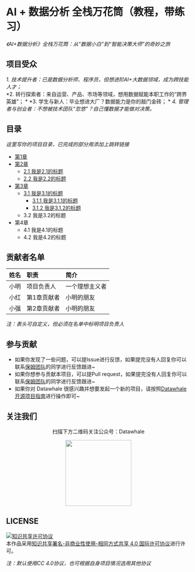 # AI + 数据分析 全栈万花筒（教程，带练习）

*《AI+数据分析》全栈万花筒：从“数据小白”到“智能决策大师”的奇妙之旅*

## 项目受众

*1. 技术提升者​：已是数据分析师、程序员，但想进阶AI+大数据领域，成为跨技能人才；*  
*2. 转行探索者​：来自运营、产品、市场等领域，想用数据赋能本职工作的“跨界英雄”；  *
*3. 学生与新人​：毕业想进大厂？数据能力是你的敲门金砖；  *
*4. 管理者与创业者​：不想被技术团队“忽悠”？自己懂数据才能做对决策。*

## 目录
*这里写你的项目目录，已完成的部分用添加上跳转链接*
- [第1章](https://github.com/datawhalechina/repo-template/blob/main/docs/chapter1/chapter1.md)
- [第2章](https://github.com/datawhalechina/repo-template/blob/main/docs/chapter2)
  - [2.1 我是2.1的标题](https://github.com/datawhalechina/repo-template/blob/main/docs/chapter2/chapter2_1.md)
  - [2.2 我是2.2的标题](https://github.com/datawhalechina/repo-template/blob/main/docs/chapter2/chapter2_2.md)
- [第3章](https://github.com/datawhalechina/repo-template/blob/main/docs/chapter3)
  - [3.1 我是3.1的标题](https://github.com/datawhalechina/repo-template/blob/main/docs/chapter3/chapter3_1)
    - [3.1.1 我是3.1.1的标题](https://github.com/datawhalechina/repo-template/blob/main/docs/chapter3/chapter3_1/chapter3_1_1.md)
    - [3.1.2 我是3.1.2的标题](https://github.com/datawhalechina/repo-template/blob/main/docs/chapter3/chapter3_1/chapter3_1_2.md)
  - 3.2 我是3.2的标题
- 第4章
  - 4.1 我是4.1的标题
  - 4.2 我是4.2的标题

## 贡献者名单

| 姓名 | 职责 | 简介 |
| :----| :---- | :---- |
| 小明 | 项目负责人 | 一个理想主义者 |
| 小红 | 第1章贡献者 | 小明的朋友 |
| 小强 | 第2章贡献者 | 小明的朋友 |

*注：表头可自定义，但必须在名单中标明项目负责人*

## 参与贡献

- 如果你发现了一些问题，可以提Issue进行反馈，如果提完没有人回复你可以联系[保姆团队](https://github.com/datawhalechina/DOPMC/blob/main/OP.md)的同学进行反馈跟进~
- 如果你想参与贡献本项目，可以提Pull request，如果提完没有人回复你可以联系[保姆团队](https://github.com/datawhalechina/DOPMC/blob/main/OP.md)的同学进行反馈跟进~
- 如果你对 Datawhale 很感兴趣并想要发起一个新的项目，请按照[Datawhale开源项目指南](https://github.com/datawhalechina/DOPMC/blob/main/GUIDE.md)进行操作即可~

## 关注我们

<div align=center>
<p>扫描下方二维码关注公众号：Datawhale</p>
<img src="https://raw.githubusercontent.com/datawhalechina/pumpkin-book/master/res/qrcode.jpeg" width = "180" height = "180">
</div>

## LICENSE

<a rel="license" href="http://creativecommons.org/licenses/by-nc-sa/4.0/"><img alt="知识共享许可协议" style="border-width:0" src="https://img.shields.io/badge/license-CC%20BY--NC--SA%204.0-lightgrey" /></a><br />本作品采用<a rel="license" href="http://creativecommons.org/licenses/by-nc-sa/4.0/">知识共享署名-非商业性使用-相同方式共享 4.0 国际许可协议</a>进行许可。

*注：默认使用CC 4.0协议，也可根据自身项目情况选用其他协议*
